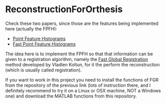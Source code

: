 # ReconstructionForOrthesis
Check these two papers, since those are the features being implemented here (actually the FPFH):
* [Point Feature Histograms](http://ezproxy.uniandes.edu.co:8080/login?url=http://ieeexplore.ieee.org/document/4650967/?part=1)
* [Fast Point Feature Histograms](http://ieeexplore.ieee.org.ezproxy.uniandes.edu.co:8080/document/5152473/?reload=true)

The idea here is to implement the FPFH so that that information can be given to a registration algorithm, namely the [Fast Global Registration](https://github.com/IntelVCL/FastGlobalRegistration) method developed by Vladlen Koltun, for it the perform the reconstruction (which is usually called registration).

If you want to work in this project you need to install the functions of FGR from the repository of the previous link (lots of instruction there, and I definitely recommend to try it on a Linux or OSX machine, NOT a Windows one) and download the MATLAB functions from this repository. 
